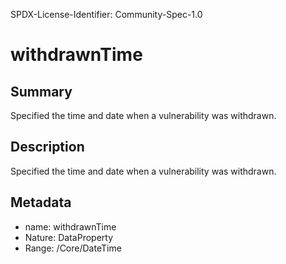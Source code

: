 SPDX-License-Identifier: Community-Spec-1.0

# withdrawnTime

## Summary

Specified the time and date when a vulnerability was withdrawn.

## Description

Specified the time and date when a vulnerability was withdrawn.

## Metadata

- name: withdrawnTime
- Nature: DataProperty
- Range: /Core/DateTime

